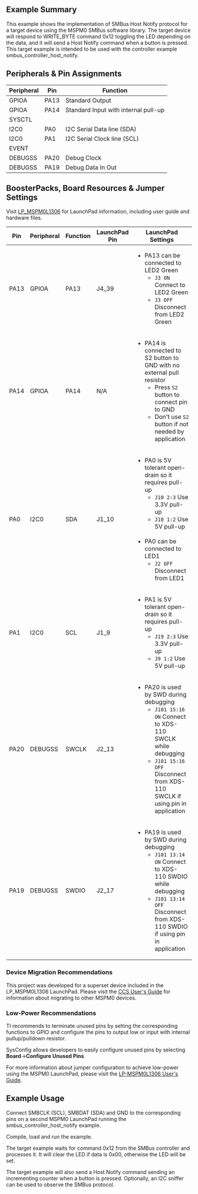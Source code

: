 ## Example Summary

This example shows the implementation of SMBus Host Notify protocol for a
target device using the MSPM0 SMBus software library.
The target device will respond to WRITE_BYTE command 0x12 toggling the LED
depending on the data, and it will send a Host Notify command when a button is 
pressed.
This target example is intended to be used with the controller example 
smbus_controller_host_notify.


## Peripherals & Pin Assignments

| Peripheral | Pin | Function |
| --- | --- | --- |
| GPIOA | PA13 | Standard Output |
| GPIOA | PA14 | Standard Input with internal pull-up |
| SYSCTL |  |  |
| I2C0 | PA0 | I2C Serial Data line (SDA) |
| I2C0 | PA1 | I2C Serial Clock line (SCL) |
| EVENT |  |  |
| DEBUGSS | PA20 | Debug Clock |
| DEBUGSS | PA19 | Debug Data In Out |

## BoosterPacks, Board Resources & Jumper Settings

Visit [LP_MSPM0L1306](https://www.ti.com/tool/LP-MSPM0L1306) for LaunchPad information, including user guide and hardware files.

| Pin | Peripheral | Function | LaunchPad Pin | LaunchPad Settings |
| --- | --- | --- | --- | --- |
| PA13 | GPIOA | PA13 | J4_39 | <ul><li>PA13 can be connected to LED2 Green<br><ul><li>`J3 ON` Connect to LED2 Green<br><li>`J3 OFF` Disconnect from LED2 Green</ul></ul> |
| PA14 | GPIOA | PA14 | N/A | <ul><li>PA14 is connected to S2 button to GND with no external pull resistor<br><ul><li>Press `S2` button to connect pin to GND<br><li>Don't use `S2` button if not needed by application</ul></ul> |
| PA0 | I2C0 | SDA | J1_10 | <ul><li>PA0 is 5V tolerant open-drain so it requires pull-up<br><ul><li>`J10 2:3` Use 3.3V pull-up<br><li>`J10 1:2` Use 5V pull-up</ul><br><li>PA0 can be connected to LED1<br><ul><li>`J2 OFF` Disconnect from LED1</ul></ul> |
| PA1 | I2C0 | SCL | J1_9 | <ul><li>PA1 is 5V tolerant open-drain so it requires pull-up<br><ul><li>`J19 2:3` Use 3.3V pull-up<br><li>`J9 1:2` Use 5V pull-up</ul></ul> |
| PA20 | DEBUGSS | SWCLK | J2_13 | <ul><li>PA20 is used by SWD during debugging<br><ul><li>`J101 15:16 ON` Connect to XDS-110 SWCLK while debugging<br><li>`J101 15:16 OFF` Disconnect from XDS-110 SWCLK if using pin in application</ul></ul> |
| PA19 | DEBUGSS | SWDIO | J2_17 | <ul><li>PA19 is used by SWD during debugging<br><ul><li>`J101 13:14 ON` Connect to XDS-110 SWDIO while debugging<br><li>`J101 13:14 OFF` Disconnect from XDS-110 SWDIO if using pin in application</ul></ul> |

### Device Migration Recommendations
This project was developed for a superset device included in the LP_MSPM0L1306 LaunchPad. Please
visit the [CCS User's Guide](https://software-dl.ti.com/msp430/esd/MSPM0-SDK/latest/docs/english/tools/ccs_ide_guide/doc_guide/doc_guide-srcs/ccs_ide_guide.html#sysconfig-project-migration)
for information about migrating to other MSPM0 devices.

### Low-Power Recommendations
TI recommends to terminate unused pins by setting the corresponding functions to
GPIO and configure the pins to output low or input with internal
pullup/pulldown resistor.

SysConfig allows developers to easily configure unused pins by selecting **Board**→**Configure Unused Pins**.

For more information about jumper configuration to achieve low-power using the
MSPM0 LaunchPad, please visit the [LP-MSPM0L1306 User's Guide](https://www.ti.com/lit/slau869).

## Example Usage

Connect SMBCLK (SCL), SMBDAT (SDA) and GND to the corresponding pins on a second
MSPM0 LaunchPad running the smbus_controller_host_notify example.

Compile, load and run the example.

The target example waits for command 0x12 from the SMBus controller and 
processes it. It will clear the LED if data is 0x00, otherwise the LED will be 
set.

The target example will also send a Host Notify command sending an incrementing
counter when a button is pressed.
Optionally, an I2C sniffer can be used to observe the SMBus protocol.
